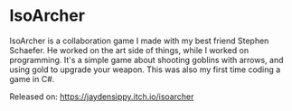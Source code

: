 # IsoArcher
IsoArcher is a collaboration game I made with my best friend Stephen Schaefer. He worked on the art side of things, while I worked on programming. It's a simple game about shooting goblins with arrows, and using gold to upgrade your weapon. This was also my first time coding a game in C#.

Released on: https://jaydensippy.itch.io/isoarcher
